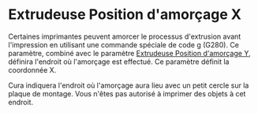 Extrudeuse Position d'amorçage X
===

Certaines imprimantes peuvent amorcer le processus d'extrusion avant l'impression en utilisant une commande spéciale de code g (G280). Ce paramètre, combiné avec le paramètre [Extrudeuse Position d'amorçage Y](extruder_prime_pos_y.md), définira l'endroit où l'amorçage est effectué. Ce paramètre définit la coordonnée X.

Cura indiquera l'endroit où l'amorçage aura lieu avec un petit cercle sur la plaque de montage. Vous n'êtes pas autorisé à imprimer des objets à cet endroit.
